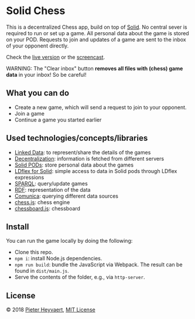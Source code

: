 # Solid Chess

This is a decentralized Chess app, build on top of [Solid](https://solid.inrupt.com/).
No central sever is required to run or set up a game.
All personal data about the game is stored on your POD.
Requests to join and updates of a game are sent to the inbox of your opponent directly.

Check the [live version](https://pheyvaer.github.io/solid-chess/) or the [screencast](https://streamable.com/tf8yv).

WARNING: The "Clear inbox" button **removes all files with (chess) game data** in your inbox! So be careful!

## What you can do
- Create a new game, which will send a request to join to your opponent.
- Join a game
- Continue a game you started earlier

## Used technologies/concepts/libraries
- [Linked Data](https://en.wikipedia.org/wiki/Linked_data): to represent/share the details of the games
- [Decentralization](https://en.wikipedia.org/wiki/Decentralization#Information_technology): information is fetched from different servers
- [Solid PODs](https://solid.inrupt.com/get-a-solid-pod): store personal data about the games
- [LDflex for Solid](https://github.com/solid/query-ldflex): simple access to data in Solid pods through LDflex expressions
- [SPARQL](https://www.w3.org/TR/2013/REC-sparql11-overview-20130321/): query/update games
- [RDF](https://www.w3.org/TR/rdf11-concepts/): representation of the data
- [Comunica](https://github.com/comunica/): querying different data sources
- [chess.js](https://github.com/jhlywa/chess.js): chess engine
- [chessboard.js](https://github.com/oakmac/chessboardjs/): chessboard

## Install

You can run the game locally by doing the following:
- Clone this repo.
- `npm i`: install Node.js dependencies.
- `npm run build`: bundle the JavaScript via Webpack. The result can be found in `dist/main.js`.
- Serve the contents of the folder, e.g., via `http-server`.

## License
© 2018 [Pieter Heyvaert](https://pieterheyvaert.com), [MIT License](https://github.com/pheyvaer/solid-chess/blob/master/LICENSE.md)
